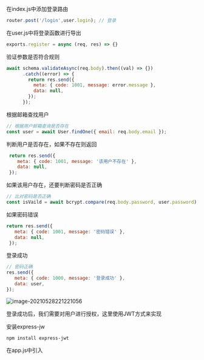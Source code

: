 在index.js中添加登录路由

```js
router.post('/login',user.login); // 登录
```

在user.js中将登录函数进行导出

```js
exports.register = async (req, res) => {}
```

验证参数是否符合规则

```js
await schema.validateAsync(req.body).then((val) => {})
      .catch((error) => {
        return res.send({
          meta: { code: 1001, message: error.message },
          data: null,
        });
      });
```

根据邮箱查找用户

```js
// 根据用户邮箱查询是否存在
const user = await User.findOne({ email: req.body.email });
```

判断用户是否存在，如果不存在则返回

```js
 return res.send({
    meta: { code: 1001, message: '该用户不存在' },
    data: null,
 });
```

如果该用户存在，还要判断密码是否正确

```js
// 比对密码是否正确
const isVaild = await bcrypt.compare(req.body.password, user.password);
```

如果密码错误

```js
return res.send({
   meta: { code: 1001, message: '密码错误' },
   data: null,
 });
```

登录成功

```js
// 密码正确
res.send({
   meta: { code: 1000, message: '登录成功' },
   data: user,
});
```

![image-20210528221221056](http://img.yulings.top/20210528221222.png)

登录成功后，我们需要对用户进行授权，这里使用JWT方式来实现

安装express-jw

```shell
npm install express-jwt
```

在app.js中引入